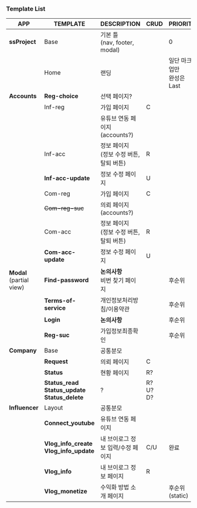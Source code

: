 ### Template List

| APP                           | TEMPLATE                                 | DESCRIPTION                     | CRUD                | PRIORITY              |
| ----------------------------- | ---------------------------------------- | ------------------------------- | ------------------- | --------------------- |
| **ssProject**                 | Base                                     | 기본 틀 <br />(nav, footer, modal) |                     | 0                     |
|                               | Home                                     | 랜딩                              |                     | 일단 마크업만<br />완성은 Last |
| **Accounts**                  | **Reg-choice**                           | 선택 페이지?                         |                     |                       |
|                               | Inf-reg                                  | 가입 페이지                          | C                   |                       |
|                               |                                          | 유튜브 연동 페이지(accounts?)           |                     |                       |
|                               | Inf-acc                                  | 정보 페이지<br />(정보 수정 버튼, 탈퇴 버튼)   | R                   |                       |
|                               | **Inf-acc-update**                       | 정보 수정 페이지                       | U                   |                       |
|                               | Com-reg                                  | 가입 페이지                          | C                   |                       |
|                               | ~~Com-reg-suc~~                          | 의뢰 페이지(accounts?)               |                     |                       |
|                               | Com-acc                                  | 정보 페이지<br />(정보 수정 버튼, 탈퇴 버튼)   | R                   |                       |
|                               | **Com-acc-update**                       | 정보 수정 페이지                       | U                   |                       |
| **Modal**<br />(partial view) | **Find-password**                        | **논의사항**<br />비번 찾기 페이지         |                     | 후순위                   |
|                               | **Terms-of-service**                     | 개인정보처리방침/이용약관                   |                     | 후순위                   |
|                               | **Login**                                | **논의사항**                        |                     | 후순위                   |
|                               | **Reg-suc**                              | 가입정보최종확인                        |                     | 후순위                   |
| **Company**                   | Base                                     | 공통분모                            |                     |                       |
|                               | **Request**                              | 의뢰 페이지                          | C                   |                       |
|                               | **Status**                               | 현황 페이지                          | R?                  |                       |
|                               | **Status_read**<br />**Status_update**<br />**Status_delete** | ?                               | R? <br />U?<br />D? |                       |
| **Influencer**                | Layout                                   | 공통분모                            |                     |                       |
|                               | **Connect_youtube**                      | 유튜브 연동 페이지                      |                     |                       |
|                               | **Vlog_info_create**<br />**Vlog_info_update** | 내 브이로그 정보 입력/수정 페이지             | C/U                 | 완료                    |
|                               | **Vlog_info**                            | 내 브이로그 정보 페이지                   | R                   |                       |
|                               | **Vlog_monetize**                        | 수익화 방법 소개 페이지                   |                     | 후순위(static)           |

